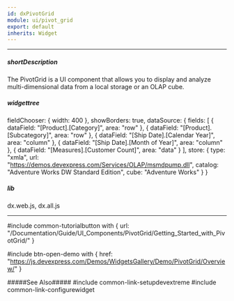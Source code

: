 ```yaml
---
id: dxPivotGrid
module: ui/pivot_grid
export: default
inherits: Widget
---
```

---
##### shortDescription
The PivotGrid is a UI component that allows you to display and analyze multi-dimensional data from a local storage or an OLAP cube.

##### widgettree
fieldChooser: { width: 400 },
showBorders: true,
dataSource: {
        fields: [
            { dataField: "[Product].[Category]", area: "row" },
            { dataField: "[Product].[Subcategory]", area: "row" },
            { dataField: "[Ship Date].[Calendar Year]", area: "column" },
            { dataField: "[Ship Date].[Month of Year]", area: "column" },
            { dataField: "[Measures].[Customer Count]", area: "data" }
        ],
        store: {
            type: "xmla",
            url: "https://demos.devexpress.com/Services/OLAP/msmdpump.dll",
            catalog: "Adventure Works DW Standard Edition",
            cube: "Adventure Works"
        }
    }

##### lib
dx.web.js, dx.all.js

---
#include common-tutorialbutton with {
    url: "/Documentation/Guide/UI_Components/PivotGrid/Getting_Started_with_PivotGrid/" 
}

#include btn-open-demo with {
    href: "https://js.devexpress.com/Demos/WidgetsGallery/Demo/PivotGrid/Overview/"
}

#####See Also#####
#include common-link-setupdevextreme
#include common-link-configurewidget